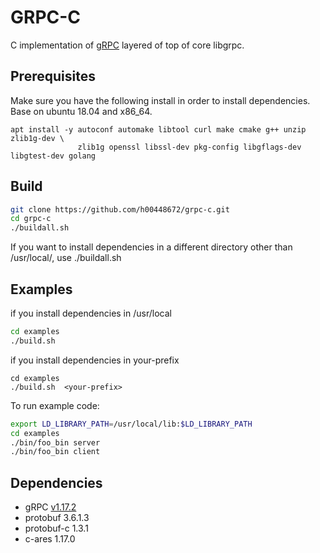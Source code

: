 # GRPC-C

C implementation of [gRPC](http://www.grpc.io/) layered of top of core libgrpc. 

## Prerequisites

Make sure you have the following install in order to install dependencies. Base on ubuntu 18.04 and x86_64.

```
apt install -y autoconf automake libtool curl make cmake g++ unzip zlib1g-dev \
               zlib1g openssl libssl-dev pkg-config libgflags-dev libgtest-dev golang
```

## Build

```sh
git clone https://github.com/h00448672/grpc-c.git
cd grpc-c
./buildall.sh
```

If you want to install dependencies in a different directory other than /usr/local/, use ./buildall.sh  <your-prefix>

## Examples

if you install dependencies  in /usr/local

```sh
cd examples
./build.sh
```

if you install dependencies  in  your-prefix

```cd  
cd examples
./build.sh  <your-prefix>
```

To run example code: 

```sh
export LD_LIBRARY_PATH=/usr/local/lib:$LD_LIBRARY_PATH
cd examples
./bin/foo_bin server
./bin/foo_bin client
```

## Dependencies

- gRPC [v1.17.2](https://github.com/grpc/grpc/releases/tag/v1.17.2)
- protobuf 3.6.1.3
- protobuf-c 1.3.1
- c-ares 1.17.0
